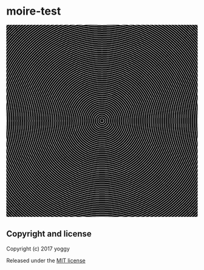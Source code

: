 moire-test
====

![sketch_20171201a/sketch_20171201a.png](sketch_20171201a/sketch_20171201a.png)


Copyright and license
----
Copyright (c) 2017 yoggy

Released under the [MIT license](LICENSE.txt)
